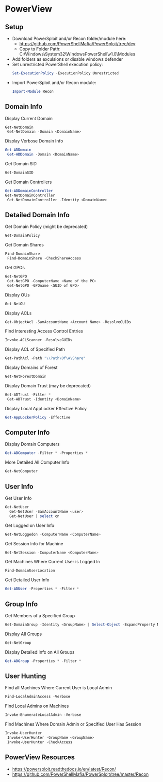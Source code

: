# PowerView

## Setup

* Download PowerSploit and/or Recon folder/module here:
  * https://github.com/PowerShellMafia/PowerSploit/tree/dev
  * Copy to Folder Path: C:\Windows\System32\WindowsPowerShell\v1.0\Modules
* Add folders as exculsions or disable windows defender
* Set unrestricted PowerShell execution policy:
    ``` PowerShell 
    Set-ExecutionPolicy -ExecutionPolicy Unrestricted
    ```
* Import PowerSploit and/or Recon module:
    ``` PowerShell 
    Import-Module Recon
    ```

## Domain Info

Display Current Domain
```PowerShell
Get-NetDomain
 Get-NetDomain -Domain <DomainName>
```
Display Verbose Domain Info
```PowerShell
Get-ADDomain
 Get-ADDomain -Domain <DomainName>
```
Get Domain SID
```PowerShell
Get-DomainSID
```
Get Domain Controllers
```PowerShell
Get-ADDomainController
Get-NetDomainController
 Get-NetDomainController -Identity <DomainName>
```

## Detailed Domain Info

Get Domain Policy (might be deprecated)
```PowerShell
Get-DomainPolicy
```
Get Domain Shares
```PowerShell
Find-DomainShare
 Find-DomainShare -CheckShareAccess
```
Get GPOs
```PowerShell
Get-NetGPO
 Get-NetGPO -ComputerName <Name of the PC>
 Get-NetGPO -GPOname <GUID of GPO>
```
Display OUs
```PowerShell
Get-NetOU
```
Display ACLs
```PowerShell
Get-ObjectAcl -SamAccountName <Account Name> -ResolveGUIDs
```
Find Interesting Access Control Entries
```PowerShell
Invoke-ACLScanner -ResolveGUIDs
```
Display ACL of Specified Path
```PowerShell
Get-PathAcl -Path "\\Path\Of\A\Share"
```
Display Domains of Forest
```PowerShell
Get-NetForestDomain
```
Display Domain Trust (may be deprecated)
```PowerShell
Get-ADTrust -Filter *
 Get-ADTrust -Identity <DomainName>
```
Display Local AppLocker Effective Policy
```PowerShell
Get-AppLockerPolicy -Effective
```

## Computer Info

Display Domain Computers
```PowerShell
Get-ADComputer -Filter * -Properties *
```
More Detailed All Computer Info
```PowerShell
Get-NetComputer
```

## User Info

Get User Info
```PowerShell
Get-NetUser
  Get-NetUser -SamAccountName <user> 
  Get-NetUser | select cn
```
Get Logged on User Info
```PowerShell
Get-NetLoggedon -ComputerName <ComputerName>
```
Get Session Info for Machine
```PowerShell
Get-NetSession -ComputerName <ComputerName>
```
Get Machines Where Current User is Logged In
```PowerShell
Find-DomainUserLocation
```
Get Detailed User Info
```PowerShell
Get-ADUser -Properties * -Filter *
```

## Group Info

Get Members of a Specified Group
```PowerShell
Get-DomainGroup -Identity <GroupName> | Select-Object -ExpandProperty Member
```
Display All Groups
```PowerShell
Get-NetGroup
```
Display Detailed Info on All Groups
```PowerShell
Get-ADGroup -Properties * -Filter *
```

## User Hunting

Find all Machines Where Current User is Local Admin
```PowerShell
Find-LocalAdminAccess -Verbose
```
Find Local Admins on Machines
```PowerShell
Invoke-EnumerateLocalAdmin -Verbose
```
Find Machines Where Domain Admin or Specified User Has Session
```PowerShell
Invoke-UserHunter
 Invoke-UserHunter -GroupName <GroupName>
 Invoke-UserHunter -CheckAccess
```
## PowerView Resources
* https://powersploit.readthedocs.io/en/latest/Recon/
* https://github.com/PowerShellMafia/PowerSploit/tree/master/Recon